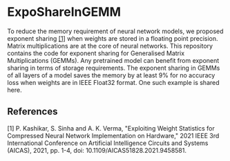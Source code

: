# ExpoShareInGEMM
To reduce the memory requirement of neural network models, we proposed exponent sharing [[1]](#1) when weights are stored in a floating point precision. Matrix multiplications are at the core of neural networks. This repository contains the code for exponent sharing for Generalised Matrix Multiplications (GEMMs). Any pretrained model can benefit from exponent sharing in terms of storage requirements. The exponent sharing in GEMMs of all layers of a model saves the memory by at least 9% for no accuracy loss when weights are in IEEE Float32 format. One such example is shared here.

## References
<a id="1">[1]</a> 
P. Kashikar, S. Sinha and A. K. Verma, "Exploiting Weight Statistics for Compressed Neural Network Implementation on Hardware," 2021 IEEE 3rd International Conference on Artificial Intelligence Circuits and Systems (AICAS), 2021, pp. 1-4, doi: 10.1109/AICAS51828.2021.9458581.
